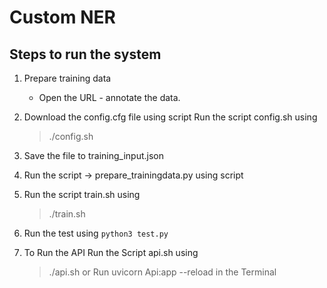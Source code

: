 # Custom NER

## Steps to run the system
1. Prepare training data
    + Open the URL - 
    annotate the data.
2. Download the config.cfg file using script
   Run the script config.sh using
   >./config.sh

2. Save the file to training_input.json
3. Run the script -> prepare_trainingdata.py using script
    > 
4. Run the script train.sh using
    > ./train.sh
5. Run the test using ```python3 test.py```

6. To Run the API Run the Script api.sh using 
   > ./api.sh
   or Run uvicorn Api:app --reload in the Terminal